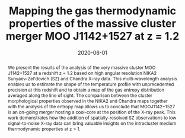 ---
title: "Mapping the gas thermodynamic properties of the massive cluster merger MOO J1142+1527 at z = 1.2"
collection: "publications"
category: "co_procs"
permalink: /publications/2020EPJWC22800026R
link: https://ui.adsabs.harvard.edu/abs/2020EPJWC.22800026R/abstract
date: 2020-06-01
venue: "mm Universe @ NIKA2 - Observing the mm Universe with the NIKA2 Camera"
citation: "Ruppin, F., Adam, R., Ade, P., et al. (2020), mm Universe @ NIKA2 - Observing the mm Universe with the NIKA2 Camera, 228, 00026."
abstract: "We present the results of the analysis of the very massive cluster MOO J1142+1527 at a redshift z = 1.2 based on high angular resolution NIKA2 Sunyaev-Zel'dovich (SZ) and Chandra X-ray data. This multi-wavelength analysis enables us to estimate the shape of the temperature profile with unprecedented precision at this redshift and to obtain a map of the gas entropy distribution averaged along the line of sight. The comparison between the cluster morphological properties observed in the NIKA2 and Chandra maps together with the analysis of the entropy map allows us to conclude that MOOJ1142+1527 is an on-going merger hosting a cool-core at the position of the X-ray peak. This work demonstrates how the addition of spatially-resolved SZ observations to low signal-to-noise X-ray data can bring valuable insights on the intracluster medium thermodynamic properties at z &gt; 1."
---